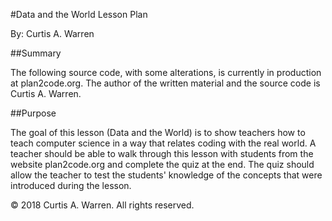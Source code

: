 #Data and the World Lesson Plan

By: Curtis A. Warren

##Summary

The following source code, with some alterations, is currently in production at plan2code.org.  The author of the written material and the source code is Curtis A. Warren.

##Purpose

The goal of this lesson (Data and the World) is to show teachers how to teach computer science in a way that relates coding with the real world.  A teacher should be able to walk through this lesson with students from the website plan2code.org and complete the quiz at the end. The quiz should allow the teacher to test the students' knowledge of the concepts that were introduced during the lesson.

© 2018 Curtis A. Warren. All rights reserved.
